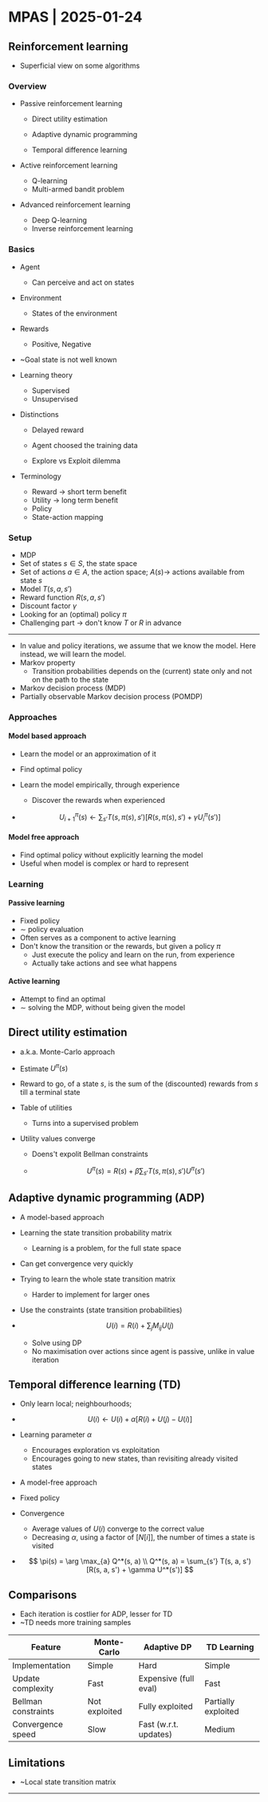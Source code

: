 # MPAS | 2025-01-24

## Reinforcement learning

- Superficial view on some algorithms

### Overview

- Passive reinforcement learning

  - Direct utility estimation
  - Adaptive dynamic programming

  - Temporal difference learning

- Active reinforcement learning
  - Q-learning
  - Multi-armed bandit problem

- Advanced reinforcement learning
  - Deep Q-learning
  - Inverse reinforcement learning

### Basics

- Agent
  - Can perceive and act on states
- Environment
  - States of the environment
- Rewards
  - Positive, Negative

- ~Goal state is not well known

- Learning theory

  - Supervised
  - Unsupervised

- Distinctions

  - Delayed reward

  - Agent choosed the training data

  - Explore vs Exploit dilemma

- Terminology
  - Reward $\to$ short term benefit
  - Utility $\to$ long term benefit
  - Policy
  - State-action mapping

### Setup

- MDP
- Set of states $s \in S$, the state space
- Set of actions $a \in A$, the action space; $A(s) \to$ actions available from state $s$
- Model $T(s, a, s')$
- Reward function $R(s, a, s')$
- Discount factor $\gamma$
- Looking for an (optimal) policy $\pi$
- Challenging part $\to$ don't know $T$ or $R$ in advance

---

- In value and policy iterations, we assume that we know the model. Here instead, we will learn the model.
- Markov property
  - Transition probabilities depends on the (current) state only and not on the path to the state
- Markov decision process (MDP)
- Partially observable Markov decision process (POMDP)

### Approaches

#### Model based approach

- Learn the model or an approximation of it

- Find optimal policy

- Learn the model empirically, through experience

  - Discover the rewards when experienced

- $$
  U_{i+1}^{\pi}(s) \leftarrow \sum_{s'} T(s, \pi(s), s') [R(s, \pi(s), s') + \gamma U_{i}^{\pi}(s')]
  $$

#### Model free approach

- Find optimal policy without explicitly learning the model
- Useful when model is complex or hard to represent

### Learning

#### Passive learning

- Fixed policy
- $\sim$ policy evaluation
- Often serves as a component to active learning
- Don't know the transition or the rewards, but given a policy $\pi$
  - Just execute the policy and learn on the run, from experience
  - Actually take actions and see what happens

#### Active learning

- Attempt to find an optimal
- $\sim$ solving the MDP, without being given the model

## Direct utility estimation

- a.k.a. Monte-Carlo approach

- Estimate $U^{\pi}(s)$

- Reward to go, of a state $s$, is the sum of the (discounted) rewards from $s$ till a terminal state

- Table of utilities
  - Turns into a supervised problem

- Utility values converge

  - Doens't expolit Bellman constraints

  - $$
    U^{\pi}(s) = R(s) + \beta \sum_{s'} T(s, \pi(s), s') U^{\pi}(s')
    $$

## Adaptive dynamic programming (ADP)

- A model-based approach

- Learning the state transition probability matrix

  - Learning is a problem, for the full state space

- Can get convergence very quickly

- Trying to learn the whole state transition matrix
  - Harder to implement for larger ones

- Use the constraints (state transition probabilities)

- $$
  U(i) = R(i) + \sum_{j} M_{ij} U(j)
  $$

  - Solve using DP
  - No maximisation over actions since agent is passive, unlike in value iteration

## Temporal difference learning (TD)

- Only learn local; neighbourhoods;

- $$
  U(i) \leftarrow U(i) + \alpha [R(i) + U(j) - U(i)]
  $$

- Learning parameter $\alpha$
  - Encourages exploration vs exploitation
  - Encourages going to new states, than revisiting already visited states

- A model-free approach

- Fixed policy

- Convergence

  - Average values of $U(i)$ converge to the correct value
  - Decreasing $\alpha$, using a factor of $[N[i]]$, the number of times a state is visited

- $$
  \pi(s) = \arg \max_{a} Q^*(s, a)
  \\
  Q^*(s, a) = \sum_{s'} T(s, a, s') [R(s, a, s') + \gamma U^*(s')]
  $$

## Comparisons

- Each iteration is costlier for ADP, lesser for TD
- ~TD needs more training samples

| Feature                  | Monte-Carlo | Adaptive DP           | TD Learning           |
|--------------------------|-----------------------|-----------------------|-----------------------|
| Implementation           | Simple               | Hard                  | Simple               |
| Update complexity       | Fast                 | Expensive (full eval) | Fast                 |
| Bellman constraints      | Not exploited    | Fully exploited       | Partially exploited  |
| Convergence speed       | Slow                 | Fast (w.r.t. updates) | Medium               |

## Limitations

- ~Local state transition matrix

---

